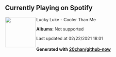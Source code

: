 ## Currently Playing on Spotify

[<img align="left" width="100" src="https://i.scdn.co/image/ab67616d0000b273571ca3d76372773bea064a2b">](https://open.spotify.com/album/5BmY6ZPLmhyIm9bRdN4mWP)

Lucky Luke - Cooler Than Me

**Albums**: Not supported

Last updated at 02/22/2021 18:01

#### Generated with [20chan/github-now](https://github.com/20chan/github-now)


<!--
**20chan/20chan** is a ✨ _special_ ✨ repository because its `README.md` (this file) appears on your GitHub profile.

Here are some ideas to get you started:

- 🔭 I’m currently working on ...
- 🌱 I’m currently learning ...
- 👯 I’m looking to collaborate on ...
- 🤔 I’m looking for help with ...
- 💬 Ask me about ...
- 📫 How to reach me: ...
- 😄 Pronouns: ...
- ⚡ Fun fact: ...
-->

